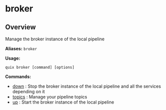 # broker

## Overview

Manage the broker instance of the local pipeline

**Aliases:** `broker`

**Usage:**

```
quix broker [command] [options]
```

**Commands:**

- [down](down.md) : Stop the broker instance of the local pipeline and all the services depending on it
- [topics](topics/index.md) : Manage your pipeline topics
- [up](up.md) : Start the broker instance of the local pipeline


